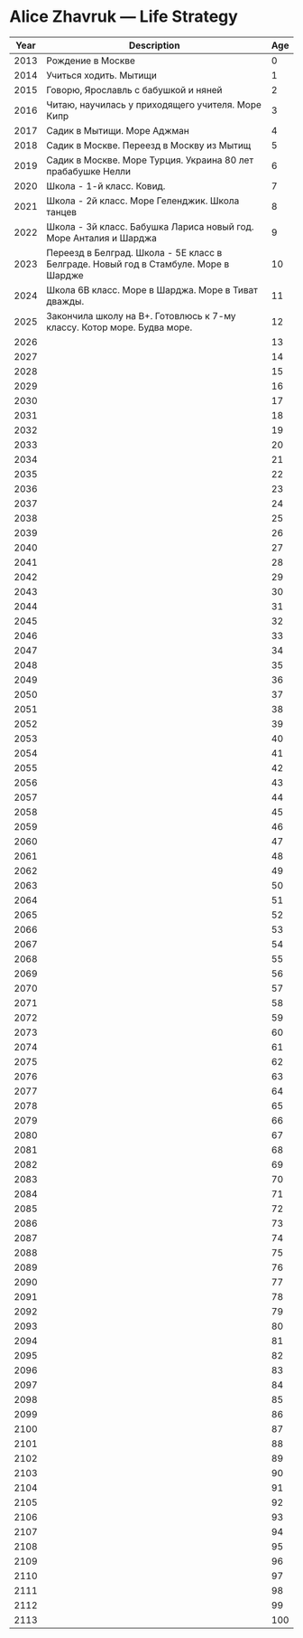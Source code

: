 # Alice Zhavruk — Life Strategy

| Year | Description                                                                                              | Age |
|------|----------------------------------------------------------------------------------------------------------|-----|
| 2013 | Рождение в Москве                                                                                        | 0   |
| 2014 | Учиться ходить. Мытищи                                                                                   | 1   |
| 2015 | Говорю, Ярославль с бабушкой и няней                                                                     | 2   |
| 2016 | Читаю, научилась у приходящего учителя. Море Кипр                                                        | 3   |
| 2017 | Садик в Мытищи. Море Аджман                                                                              | 4   |
| 2018 | Садик в Москве. Переезд в Москву из Мытищ                                                                | 5   |
| 2019 | Садик в Москве. Море Турция. Украина 80 лет прабабушке Нелли                                             | 6   |
| 2020 | Школа - 1-й класс. Ковид.                                                                                | 7   |
| 2021 | Школа - 2й класс. Море Геленджик. Школа танцев                                                           | 8   |
| 2022 | Школа - 3й класс. Бабушка Лариса новый год. Море Анталия и Шарджа                                        | 9   |
| 2023 | Переезд в Белград. Школа - 5E класс в Белграде. Новый год в Стамбуле. Море в Шардже                      | 10  |
| 2024 | Школа 6B класс. Море в Шарджа. Море в Тиват дважды.                                                      | 11  |
| 2025 | Закончила школу на B+. Готовлюсь к 7-му классу. Котор море. Будва море.                                  | 12  |
| 2026 |                                                                                                          | 13  |
| 2027 |                                                                                                          | 14  |
| 2028 |                                                                                                          | 15  |
| 2029 |                                                                                                          | 16  |
| 2030 |                                                                                                          | 17  |
| 2031 |                                                                                                          | 18  |
| 2032 |                                                                                                          | 19  |
| 2033 |                                                                                                          | 20  |
| 2034 |                                                                                                          | 21  |
| 2035 |                                                                                                          | 22  |
| 2036 |                                                                                                          | 23  |
| 2037 |                                                                                                          | 24  |
| 2038 |                                                                                                          | 25  |
| 2039 |                                                                                                          | 26  |
| 2040 |                                                                                                          | 27  |
| 2041 |                                                                                                          | 28  |
| 2042 |                                                                                                          | 29  |
| 2043 |                                                                                                          | 30  |
| 2044 |                                                                                                          | 31  |
| 2045 |                                                                                                          | 32  |
| 2046 |                                                                                                          | 33  |
| 2047 |                                                                                                          | 34  |
| 2048 |                                                                                                          | 35  |
| 2049 |                                                                                                          | 36  |
| 2050 |                                                                                                          | 37  |
| 2051 |                                                                                                          | 38  |
| 2052 |                                                                                                          | 39  |
| 2053 |                                                                                                          | 40  |
| 2054 |                                                                                                          | 41  |
| 2055 |                                                                                                          | 42  |
| 2056 |                                                                                                          | 43  |
| 2057 |                                                                                                          | 44  |
| 2058 |                                                                                                          | 45  |
| 2059 |                                                                                                          | 46  |
| 2060 |                                                                                                          | 47  |
| 2061 |                                                                                                          | 48  |
| 2062 |                                                                                                          | 49  |
| 2063 |                                                                                                          | 50  |
| 2064 |                                                                                                          | 51  |
| 2065 |                                                                                                          | 52  |
| 2066 |                                                                                                          | 53  |
| 2067 |                                                                                                          | 54  |
| 2068 |                                                                                                          | 55  |
| 2069 |                                                                                                          | 56  |
| 2070 |                                                                                                          | 57  |
| 2071 |                                                                                                          | 58  |
| 2072 |                                                                                                          | 59  |
| 2073 |                                                                                                          | 60  |
| 2074 |                                                                                                          | 61  |
| 2075 |                                                                                                          | 62  |
| 2076 |                                                                                                          | 63  |
| 2077 |                                                                                                          | 64  |
| 2078 |                                                                                                          | 65  |
| 2079 |                                                                                                          | 66  |
| 2080 |                                                                                                          | 67  |
| 2081 |                                                                                                          | 68  |
| 2082 |                                                                                                          | 69  |
| 2083 |                                                                                                          | 70  |
| 2084 |                                                                                                          | 71  |
| 2085 |                                                                                                          | 72  |
| 2086 |                                                                                                          | 73  |
| 2087 |                                                                                                          | 74  |
| 2088 |                                                                                                          | 75  |
| 2089 |                                                                                                          | 76  |
| 2090 |                                                                                                          | 77  |
| 2091 |                                                                                                          | 78  |
| 2092 |                                                                                                          | 79  |
| 2093 |                                                                                                          | 80  |
| 2094 |                                                                                                          | 81  |
| 2095 |                                                                                                          | 82  |
| 2096 |                                                                                                          | 83  |
| 2097 |                                                                                                          | 84  |
| 2098 |                                                                                                          | 85  |
| 2099 |                                                                                                          | 86  |
| 2100 |                                                                                                          | 87  |
| 2101 |                                                                                                          | 88  |
| 2102 |                                                                                                          | 89  |
| 2103 |                                                                                                          | 90  |
| 2104 |                                                                                                          | 91  |
| 2105 |                                                                                                          | 92  |
| 2106 |                                                                                                          | 93  |
| 2107 |                                                                                                          | 94  |
| 2108 |                                                                                                          | 95  |
| 2109 |                                                                                                          | 96  |
| 2110 |                                                                                                          | 97  |
| 2111 |                                                                                                          | 98  |
| 2112 |                                                                                                          | 99  |
| 2113 |                                                                                                          | 100 |
